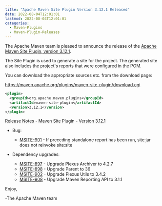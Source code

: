 ```yaml
---
title: "Apache Maven Site Plugin Version 3.12.1 Released"
date: 2022-08-04T12:01:01
lastmod: 2022-08-04T12:01:01
categories:
  - Maven-Plugins
  - Maven-Plugin-Releases
---
```

The Apache Maven team is pleased to announce the release of the 
[Apache Maven Site Plugin, version 3.12.1](https://maven.apache.org/plugins/maven-site-plugin/).

The Site Plugin is used to generate a site for the project. The generated site
also includes the project's reports that were configured in the POM.

You can download the appropriate sources etc. from the download page:
 
https://maven.apache.org/plugins/maven-site-plugin/download.cgi

```xml
<plugin>
  <groupId>org.apache.maven.plugins</groupId>
  <artifactId>maven-site-plugin</artifactId>
  <version>3.12.1</version>
</plugin>   
```

[Release Notes - Maven Site Plugin - Version 3.12.1](https://issues.apache.org/jira/secure/ReleaseNote.jspa?version=12351337&styleName=Text&projectId=12317923)


* Bug:
 
  * [MSITE-901](https://issues.apache.org/jira/browse/MSITE-901) - If preceding standalone report has been run, site:jar does not reinvoke site:site

* Dependency upgrades:
 
  * [MSITE-897](https://issues.apache.org/jira/browse/MSITE-897) - Upgrade Plexus Archiver to 4.2.7
  * [MSITE-898](https://issues.apache.org/jira/browse/MSITE-898) - Upgrade Parent to 36
  * [MSITE-902](https://issues.apache.org/jira/browse/MSITE-902) - Upgrade Plexus Utils to 3.4.2
  * [MSITE-908](https://issues.apache.org/jira/browse/MSITE-908) - Upgrade Maven Reporting API to 3.1.1

Enjoy,

-The Apache Maven team
